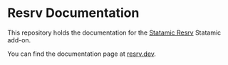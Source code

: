 # Resrv Documentation

This repository holds the documentation for the [Statamic Resrv](https://github.com/reachweb/statamic-resrv) Statamic add-on.

You can find the documentation page at [resrv.dev](https://resrv.dev/).
 
